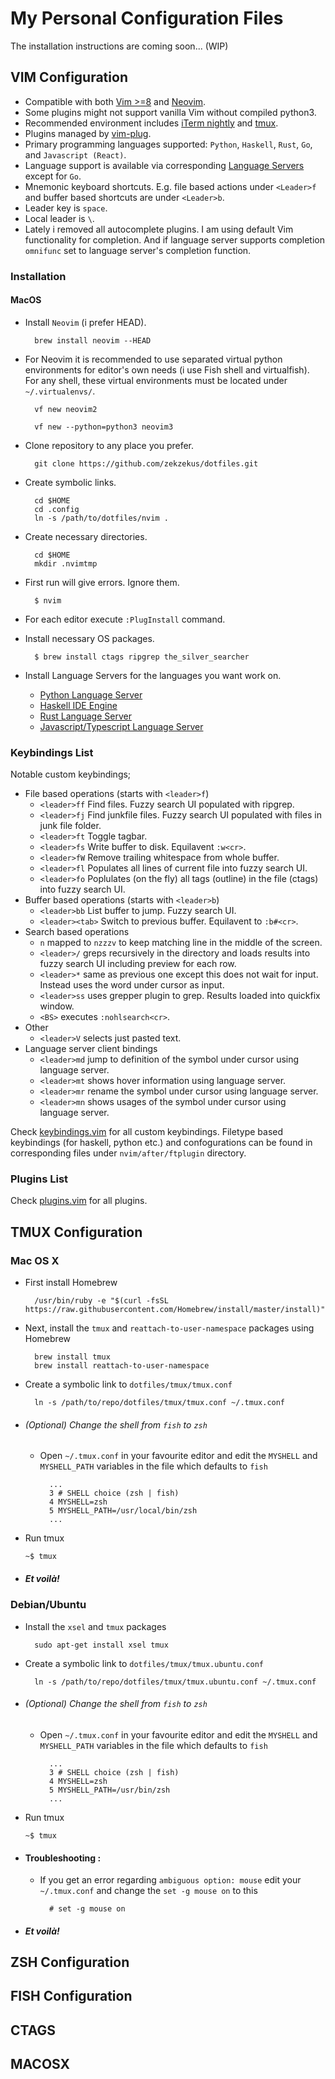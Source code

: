 # My Personal Configuration Files

The installation instructions are coming soon... (WIP)

## VIM Configuration

* Compatible with both [Vim >=8](https://www.vim.org/) and [Neovim](https://neovim.io/).
* Some plugins might not support vanilla Vim without compiled python3.
* Recommended environment includes [iTerm nightly](https://www.iterm2.com/downloads/nightly) and [tmux](https://tmux.github.io/).
* Plugins managed by [vim-plug](https://github.com/junegunn/vim-plug).
* Primary programming languages supported: `Python`, `Haskell`, `Rust`, `Go`, and `Javascript (React)`.
* Language support is available via corresponding [Language Servers](https://microsoft.github.io/language-server-protocol/implementors/servers/) except for `Go`.
* Mnemonic keyboard shortcuts. E.g. file based actions under `<Leader>f` and
  buffer based shortcuts are under `<Leader>b`.
* Leader key is `space`.
* Local leader is `\`.
* Lately i removed all autocomplete plugins. I am using default Vim functionality for completion. And if language server supports completion `omnifunc` set to language server's completion function.

### Installation

#### MacOS

* Install `Neovim` (i prefer HEAD).
        
        brew install neovim --HEAD

* For Neovim it is recommended to use separated virtual python environments for
  editor's own needs (i use Fish shell and virtualfish). For any shell, these
  virtual environments must be located under `~/.virtualenvs/`.

        vf new neovim2

        vf new --python=python3 neovim3

* Clone repository to any place you prefer.

        git clone https://github.com/zekzekus/dotfiles.git

* Create symbolic links.

        cd $HOME
        cd .config
        ln -s /path/to/dotfiles/nvim .

* Create necessary directories.

        cd $HOME
        mkdir .nvimtmp

* First run will give errors. Ignore them.

        $ nvim

* For each editor execute `:PlugInstall` command.

* Install necessary OS packages.

        $ brew install ctags ripgrep the_silver_searcher

* Install Language Servers for the languages you want work on.
    * [Python Language Server](https://github.com/palantir/python-language-server)
    * [Haskell IDE Engine](https://github.com/haskell/haskell-ide-engine)
    * [Rust Language Server](https://github.com/rust-lang-nursery/rls)
    * [Javascript/Typescript Language Server](https://github.com/sourcegraph/javascript-typescript-langserver)

### Keybindings List

Notable custom keybindings;

* File based operations (starts with `<leader>f`)
    * `<leader>ff` Find files. Fuzzy search UI populated with ripgrep.
    * `<leader>fj` Find junkfile files. Fuzzy search UI populated with files in junk file folder.
    * `<leader>ft` Toggle tagbar.
    * `<leader>fs` Write buffer to disk. Equilavent `:w<cr>`.
    * `<leader>fW` Remove trailing whitespace from whole buffer.
    * `<leader>fl` Populates all lines of current file into fuzzy search UI.
    * `<leader>fo` Poplulates (on the fly) all tags (outline) in the file (ctags) into fuzzy search UI.
* Buffer based operations (starts with `<leader>b`)
    * `<leader>bb` List buffer to jump. Fuzzy search UI.
    * `<leader><tab>` Switch to previous buffer. Equilavent to `:b#<cr>`.
* Search based operations
    * `n` mapped to `nzzzv` to keep matching line in the middle of the screen.
    * `<leader>/` greps recursively in the directory and loads results into fuzzy search UI including preview for each row.
    * `<leader>*` same as previous one except this does not wait for input. Instead uses the word under cursor as input.
    * `<leader>ss` uses grepper plugin to grep. Results loaded into quickfix window.
    * `<BS>` executes `:nohlsearch<cr>`.
* Other
    * `<leader>V` selects just pasted text.
* Language server client bindings
    * `<leader>md` jump to definition of the symbol under cursor using language server.
    * `<leader>mt` shows hover information using language server.
    * `<leader>mr` rename the symbol under cursor using language server.
    * `<leader>mn` shows usages of the symbol under cursor using language server.

Check [keybindings.vim](https://github.com/zekzekus/dotfiles/blob/master/nvim/keybindings.vim) for all custom
keybindings. Filetype based keybindings (for haskell, python etc.) and confogurations can be found in corresponding files under `nvim/after/ftplugin` directory.

### Plugins List

Check [plugins.vim](https://github.com/zekzekus/dotfiles/blob/master/nvim/plugins.vim) for all plugins. 

## TMUX Configuration

### Mac OS X

- First install Homebrew

        /usr/bin/ruby -e "$(curl -fsSL https://raw.githubusercontent.com/Homebrew/install/master/install)"

- Next, install the `tmux` and `reattach-to-user-namespace` packages using Homebrew

        brew install tmux
        brew install reattach-to-user-namespace
- Create a symbolic link to `dotfiles/tmux/tmux.conf`

        ln -s /path/to/repo/dotfiles/tmux/tmux.conf ~/.tmux.conf

- ###### (Optional) Change the shell from `fish` to `zsh`
    - Open `~/.tmux.conf` in your favourite editor and edit the `MYSHELL` and `MYSHELL_PATH` variables in the file which defaults to `fish`

            ...
            3 # SHELL choice (zsh | fish)
            4 MYSHELL=zsh
            5 MYSHELL_PATH=/usr/local/bin/zsh
            ...

- Run tmux

    `~$ tmux`

- ##### Et voilà!

### Debian/Ubuntu

- Install the `xsel` and `tmux` packages

        sudo apt-get install xsel tmux
- Create a symbolic link to `dotfiles/tmux/tmux.ubuntu.conf`

        ln -s /path/to/repo/dotfiles/tmux/tmux.ubuntu.conf ~/.tmux.conf

- ###### (Optional) Change the shell from `fish` to `zsh`
    - Open `~/.tmux.conf` in your favourite editor and edit the `MYSHELL` and `MYSHELL_PATH` variables in the file which defaults to `fish`

            ...
            3 # SHELL choice (zsh | fish)
            4 MYSHELL=zsh
            5 MYSHELL_PATH=/usr/bin/zsh
            ...

- Run tmux

    `~$ tmux`

- #### Troubleshooting :
    - If you get an error regarding `ambiguous option: mouse` edit your `~/.tmux.conf` and change the `set -g mouse on` to this

            # set -g mouse on

- ##### Et voilà!

## ZSH Configuration

## FISH Configuration

## CTAGS

## MACOSX
